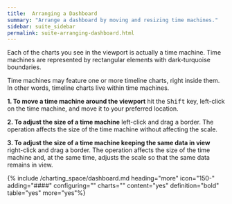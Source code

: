```yaml
---
title:  Arranging a Dashboard
summary: "Arrange a dashboard by moving and resizing time machines."
sidebar: suite_sidebar
permalink: suite-arranging-dashboard.html
---
```


Each of the charts you see in the <a data-toggle="tooltip" data-original-title="{{site.data.charting_space.viewport}}">viewport</a> is actually a <a data-toggle="tooltip" data-original-title="{{site.data.charting_space.time_machine}}">time machine</a>. Time machines are represented by rectangular elements with dark-turquoise boundaries.

Time machines may feature one or more <a data-toggle="tooltip" data-original-title="{{site.data.charting_space.timeline_chart}}">timeline charts</a>, right inside them. In other words, timeline charts live within time machines.

**1. To move a time machine around the viewport** hit the <kbd>Shift</kbd> key, left-click on the time machine, and move it to your preferred location.

**2. To adjust the size of a time machine** left-click and drag a border. The operation affects the size of the time machine without affecting the scale.

**3. To adjust the size of a time machine keeping the same data in view** right-click and drag a border. The operation affects the size of the time machine and, at the same time, adjusts the scale so that the same data remains in view.

{% include /charting_space/dashboard.md heading="more" icon="150-" adding="####" configuring="" charts="" content="yes" definition="bold" table="yes" more="yes"%}